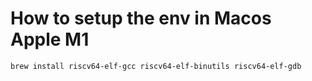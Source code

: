 # How to setup the env in Macos Apple M1

```shell
brew install riscv64-elf-gcc riscv64-elf-binutils riscv64-elf-gdb
```

